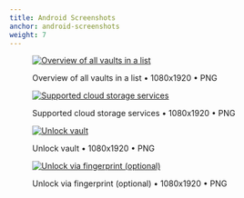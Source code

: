 ```yaml
---
title: Android Screenshots
anchor: android-screenshots
weight: 7
---
```

<div class="flex flex-wrap -mx-3">
  <div class="w-full px-3 md:w-1/2 lg:w-1/3">
    <figure class="rounded border border-gray-200 shadow bg-white text-center p-2 mb-8">
      <a href="/presskit/de/android-screenshot-1.png"><img class="inline-block mb-2" src="/presskit/de/android-screenshot-1.png" alt="Overview of all vaults in a list"/></a>
      <figcaption>
        <p class="text-sm text-gray-500">Overview of all vaults in a list • 1080x1920 • PNG</p>
      </figcaption>
    </figure>
  </div>
  <div class="w-full px-3 md:w-1/2 lg:w-1/3">
    <figure class="rounded border border-gray-200 shadow bg-white text-center p-2 mb-8">
      <a href="/presskit/de/android-screenshot-2.png"><img class="inline-block mb-2" src="/presskit/de/android-screenshot-2.png" alt="Supported cloud storage services"/></a>
      <figcaption>
        <p class="text-sm text-gray-500">Supported cloud storage services • 1080x1920 • PNG</p>
      </figcaption>
    </figure>
  </div>
  <div class="w-full px-3 md:w-1/2 lg:w-1/3">
    <figure class="rounded border border-gray-200 shadow bg-white text-center p-2 mb-8">
      <a href="/presskit/de/android-screenshot-3.png"><img class="inline-block mb-2" src="/presskit/de/android-screenshot-3.png" alt="Unlock vault"/></a>
      <figcaption>
        <p class="text-sm text-gray-500">Unlock vault • 1080x1920 • PNG</p>
      </figcaption>
    </figure>
  </div>
  <div class="w-full px-3 md:w-1/2 lg:w-1/3">
    <figure class="rounded border border-gray-200 shadow bg-white text-center p-2 mb-8">
      <a href="/presskit/de/android-screenshot-4.png"><img class="inline-block mb-2" src="/presskit/de/android-screenshot-4.png" alt="Unlock via fingerprint (optional)"/></a>
      <figcaption>
        <p class="text-sm text-gray-500">Unlock via fingerprint (optional) • 1080x1920 • PNG</p>
      </figcaption>
    </figure>
  </div>
</div>
